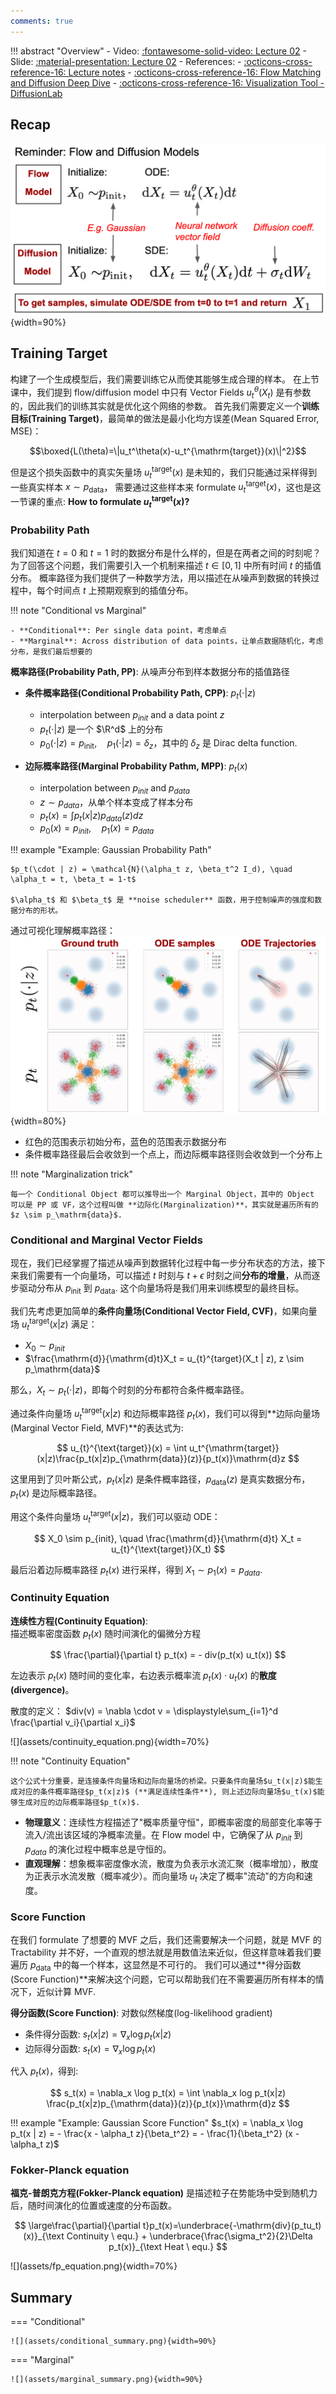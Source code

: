 ```yaml
---
comments: true
---
```


!!! abstract "Overview"
    - Video: [:fontawesome-solid-video: Lecture 02](https://www.youtube.com/watch?v=yFD-JSSG-D0)
    - Slide: [:material-presentation: Lecture 02](https://diffusion.csail.mit.edu/docs/slides_lecture_2.pdf)
    - References:
        - [:octicons-cross-reference-16: Lecture notes](https://diffusion.csail.mit.edu/docs/lecture-notes.pdf#page=12.10)
        - [:octicons-cross-reference-16: Flow Matching and Diffusion Deep Dive](https://medium.com/@hasfuraa/flow-matching-and-diffusion-deep-dive-b080f7782654)
        - [:octicons-cross-reference-16: Visualization Tool - DiffusionLab](https://alechelbling.com/DiffusionLab/)

## Recap

![recap](assets/recap.png){width=90%}

## Training Target

构建了一个生成模型后，我们需要训练它从而使其能够生成合理的样本。
在上节课中，我们提到 flow/diffusion model 中只有 Vector Fields $u_t^{\theta}(X_t)$ 是有参数的，因此我们的训练其实就是优化这个网络的参数。
首先我们需要定义一个**训练目标(Training Target)**，最简单的做法是最小化均方误差(Mean Squared Error, MSE)：

$$\boxed{L(\theta)=\|u_t^\theta(x)-u_t^{\mathrm{target}}(x)\|^2}$$

但是这个损失函数中的真实矢量场 $u_t^{\mathrm{target}}(x)$ 是未知的，我们只能通过采样得到一些真实样本 $x \sim p_{\mathrm{data}}$，
需要通过这些样本来 formulate $u_t^{\mathrm{target}}(x)$，这也是这一节课的重点: **How to formulate $u_t^{\mathrm{target}}(x)$?**

### Probability Path

我们知道在 $t = 0$ 和 $t = 1$ 时的数据分布是什么样的，但是在两者之间的时刻呢？为了回答这个问题，我们需要引入一个机制来描述 $t \in [0, 1]$ 中所有时间 $t$ 的插值分布。
概率路径为我们提供了一种数学方法，用以描述在从噪声到数据的转换过程中，每个时间点 $t$ 上预期观察到的插值分布。

!!! note "Conditional vs Marginal"

    - **Conditional**: Per single data point，考虑单点
    - **Marginal**: Across distribution of data points，让单点数据随机化，考虑分布，是我们最后想要的

**概率路径(Probability Path, PP)**: 从噪声分布到样本数据分布的插值路径

- **条件概率路径(Conditional Probability Path, CPP)**: $p_t(\cdot | z)$
    - interpolation between $p_{init}$ and a data point $z$
    - $p_t(\cdot | z)$ 是一个 $\R^d$ 上的分布
    - $p_0(\cdot | z) = p_{\mathrm{init}}, \quad p_1(\cdot | z) = \delta_z$，其中的 $\delta_z$ 是 Dirac delta function.

- **边际概率路径(Marginal Probability Pathm, MPP)**: $p_t(x)$
    - interpolation between $p_{init}$ and $p_{data}$
    - $z \sim p_{data}$，从单个样本变成了样本分布
    - $p_t(x) = \int p_t(x | z) p_{data}(z) dz$
    - $p_0(x) = p_{init}, \quad p_1(x) = p_{data}$

!!! example "Example: Gaussian Probability Path"

    $p_t(\cdot | z) = \mathcal{N}(\alpha_t z, \beta_t^2 I_d), \quad \alpha_t = t, \beta_t = 1-t$

    $\alpha_t$ 和 $\beta_t$ 是 **noise scheduler** 函数，用于控制噪声的强度和数据分布的形状。

通过可视化理解概率路径：
![](assets/probability_path_vis.png){width=80%}

- 红色的范围表示初始分布，蓝色的范围表示数据分布
- 条件概率路径最后会收敛到一个点上，而边际概率路径则会收敛到一个分布上

!!! note "Marginalization trick"

    每一个 Conditional Object 都可以推导出一个 Marginal Object，其中的 Object 可以是 PP 或 VF，这个过程叫做 **边际化(Marginalization)**，其实就是遍历所有的 $z \sim p_\mathrm{data}$.

### Conditional and Marginal Vector Fields

现在，我们已经掌握了描述从噪声到数据转化过程中每一步分布状态的方法，接下来我们需要有一个向量场，可以描述 $t$ 时刻与 $t + \epsilon$ 时刻之间**分布的增量**，从而逐步驱动分布从 $p_\mathrm{init}$ 到 $p_\mathrm{data}$.
这个向量场将是我们用来训练模型的最终目标。

我们先考虑更加简单的**条件向量场(Conditional Vector Field, CVF)**，如果向量场 $u_{t}^{\text{target}}(x | z)$ 满足：

- $X_0 \sim p_{init}$
- $\frac{\mathrm{d}}{\mathrm{d}t}X_t = u_{t}^{target}(X_t | z), z \sim p_\mathrm{data}$

那么，$X_t \sim p_{t}(\cdot | z)$，即每个时刻的分布都符合条件概率路径。

通过条件向量场 $u_{t}^{\text{target}}(x | z)$ 和边际概率路径 $p_t(x)$，我们可以得到**边际向量场(Marginal Vector Field, MVF)**的表达式为:

$$
u_{t}^{\text{target}}(x) = \int u_t^{\mathrm{target}}(x|z)\frac{p_t(x|z)p_{\mathrm{data}}(z)}{p_t(x)}\mathrm{d}z
$$

这里用到了贝叶斯公式，$p_t(x|z)$ 是条件概率路径，$p_{\mathrm{data}}(z)$ 是真实数据分布，$p_t(x)$ 是边际概率路径。

用这个条件向量场 $u_{t}^{\text{target}}(x | z)$，我们可以驱动 ODE：

$$
X_0 \sim p_{init}, \quad \frac{\mathrm{d}}{\mathrm{d}t} X_t = u_{t}^{\text{target}}(X_t)
$$

最后沿着边际概率路径 $p_t(x)$ 进行采样，得到 $X_1 \sim p_1(x) = p_{data}$.

### Continuity Equation

<div class="grid" markdown>
<div markdown>

**连续性方程(Continuity Equation)**: <br>描述概率密度函数 $p_t(x)$ 随时间演化的偏微分方程

$$
\frac{\partial}{\partial t} p_t(x) = - div(p_t(x) u_t(x))
$$

左边表示 $p_t(x)$ 随时间的变化率，右边表示概率流 $p_t(x) \cdot u_t(x)$ 的**散度(divergence)**。

散度的定义： $div(v) = \nabla \cdot v = \displaystyle\sum_{i=1}^d \frac{\partial v_i}{\partial x_i}$

</div>

<div markdown>
![](assets/continuity_equation.png){width=70%}

</div>
</div>

!!! note "Continuity Equation"

    这个公式十分重要，是连接条件向量场和边际向量场的桥梁。只要条件向量场$u_t(x|z)$能生成对应的条件概率路径$p_t(x|z)$ (**满足连续性条件**), 则上述边际向量场$u_t(x)$能够生成对应的边际概率路径$p_t(x)$.

- **物理意义**：连续性方程描述了"概率质量守恒"，即概率密度的局部变化率等于流入/流出该区域的净概率流量。在 Flow model 中，它确保了从 $p_{init}$ 到 $p_{data}$ 的演化过程中概率总是守恒的。
- **直观理解**：想象概率密度像水流，散度为负表示水流汇聚（概率增加），散度为正表示水流发散（概率减少）。而向量场 $u_t$ 决定了概率"流动"的方向和速度。

### Score Function

在我们 formulate 了想要的 MVF 之后，我们还需要解决一个问题，就是 MVF 的 Tractability 并不好，一个直观的想法就是用数值法来近似，但这样意味着我们要遍历 $p_\mathrm{data}$ 中的每一个样本，这显然是不可行的。
我们可以通过**得分函数(Score Function)**来解决这个问题，它可以帮助我们在不需要遍历所有样本的情况下，近似计算 MVF.

**得分函数(Score Function)**: 对数似然梯度(log-likelihood gradient)

- 条件得分函数: $s_t(x|z) = \nabla_x \log p_t(x|z)$
- 边际得分函数: $s_t(x) = \nabla_x \log p_t(x)$

代入 $p_t(x)$，得到:

$$
s_t(x) = \nabla_x \log p_t(x) = \int \nabla_x log p_t(x|z) \frac{p_t(x|z)p_{\mathrm{data}}(z)}{p_t(x)}\mathrm{d}z
$$

!!! example "Example: Gaussian Score Function"
    $s_t(x) = \nabla_x \log p_t(x | z) = - \frac{x - \alpha_t z}{\beta_t^2} = - \frac{1}{\beta_t^2} (x - \alpha_t z)$



### Fokker-Planck equation

<div class="grid" markdown>
<div markdown>

**福克-普朗克方程(Fokker-Planck equation)** 是描述粒子在势能场中受到随机力后，随时间演化的位置或速度的分布函数。

$$
\large\frac{\partial}{\partial t}p_t(x)=\underbrace{-\mathrm{div}(p_tu_t)(x)}_{\text Continuity \ equ.} + \underbrace{\frac{\sigma_t^2}{2}\Delta p_t(x)}_{\text Heat \ equ.}
$$

</div>

<div markdown>
![](assets/fp_equation.png){width=70%}

</div>
</div>


## Summary

=== "Conditional"

    ![](assets/conditional_summary.png){width=90%}

=== "Marginal"

    ![](assets/marginal_summary.png){width=90%}

